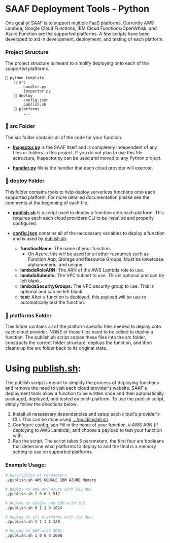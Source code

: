 # SAAF Deployment Tools - Python

One goal of SAAF is to support multiple FaaS platforms. Currently AWS Lambda, Google Cloud Functions, IBM Cloud Functions/OpenWhisk, and Azure Function are the supported platforms. A few scripts have been developed to aid in development, deployment, and testing of each platform.

### Project Structure
The project structure is meant to simplify deploying onto each of the supported platforms.

    📁 python_template
        📁 src
            handler.py
            Inspector.py
        📁 deploy
            config.json
            publish.sh
        📁 platforms  
            ...
  

### 📁 src Folder

The src folder contains all of the code for your function. 

  * [**Inspector.py**](../src/Inspector.py) is the SAAF itself and is completely independent of any files or folders in this project. If you do not plan to use this file sctructure, Inspector.py can be used and moved to any Python project.
  
  * [**handler.py**](../src/handler.py) file is the handler that each cloud provider will execute. 
    
### 📁 deploy Folder

This folder contains tools to help deploy serverless functions onto each supported platform. For more detailed documentation please see the comments at the beginning of each file. 

  * [**publish.sh**](./publish.sh) is a script used to deploy a function onto each platform. This requires each each cloud providers CLI to be installed and properly configured.

  * [**config.json**](./config.json) contains all of the neccessary variables to deploy a function and is used by [publish.sh](./publish.sh).
    * **functionName:** The name of your function. 
        - On Azure, this will be used for all other resources such as Function App, Storage and Resource Groups. 
            Must be lowercase alphanumeric, and unique.
    * **lambdaRoleARN:** The ARN of the AWS Lambda role to use.
    * **lambdaSubnets:** The VPC subnet to use. This is optional and can be left blank.
    * **lambdaSecurityGroups:** The VPC security group to use. This is optional and can be left blank.
    * **test:** After a function is deployed, this payload will be use to automatically test the function.
    
### 📁 platforms Folder

This folder contains all of the platform specific files needed to deploy onto each cloud provider. NONE of these files need to be edited to deploy a function. The publish.sh script copies these files into the src folder, constructs the correct folder structure, deploys the function, and then cleans up the src folder back to its original state.


# Using [publish.sh](./publish.sh):

The publish script is meant to simplify the process of deploying functions and remove the need to visit each cloud provider's website. SAAF's deployment tools allow a function to be written once and then automatically packaged, deployed, and tested on each platform. To use the publish script, simply follow the directions below:

1. Install all nessessary dependencies and setup each cloud's provider's CLI.
  This can be done using [.../quickInstall.sh](.../quickInstall.sh)
2. Configure [config.json](./config.json)
  Fill in the name of your function, a AWS ARN (if deploying to AWS Lambda), and choose a payload to test your function with.
3. Run the script. 
  The script takes 5 parameters, the first four are booleans that determine what platforms to deploy to and the final is a memory setting to use on supported platforms.

### Example Usage:
``` bash 
# Description of Parameters
./publish.sh AWS GOOGLE IBM AZURE Memory

# Deploy to AWS and Azure with 512 MBs
./publish.sh 1 0 0 1 512

# Deploy to Google and IBM with 1GB.
./publish.sh 0 1 1 0 1024

# Deploy to all platforms with 128 MBs:
./publish.sh 1 1 1 1 128

# Deploy to AWS with 3GBs:
./publish.sh 1 0 0 0 3008
```
